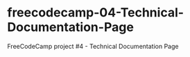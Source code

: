 # freecodecamp-04-Technical-Documentation-Page
FreeCodeCamp project #4 - Technical Documentation Page
